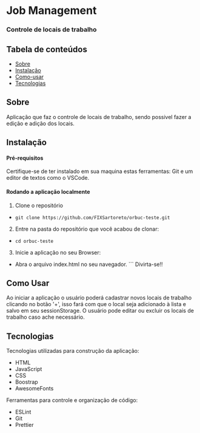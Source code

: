 # Job Management  
### Controle de locais de trabalho  

## Tabela de conteúdos
* [Sobre](https://github.com/FIXSartoreto/orbuc-teste#Sobre)
* [Instalação](https://github.com/FIXSartoreto/orbuc-teste#Instalação)
* [Como-usar](https://github.com/FIXSartoreto/orbuc-teste#Como-usar)
* [Tecnologias](https://github.com/FIXSartoreto/orbuc-teste#Tecnologias)

## Sobre
Aplicação que faz o controle de locais de trabalho, sendo possivel fazer a edição e adição dos locais.

## Instalação
#### Pré-requisitos
Certifique-se de ter instalado em sua maquina estas ferramentas: Git e um editor de textos como o VSCode.

#### Rodando a aplicação localmente  
1. Clone o repositório  
* ``` git clone https://github.com/FIXSartoreto/orbuc-teste.git ```  
2. Entre na pasta do repositório que você acabou de clonar:  
* ``` cd orbuc-teste ```
3. Inicie a aplicação no seu Browser:  
* Abra o arquivo index.html no seu navegador. ```
Divirta-se!!  

## Como Usar  

Ao iniciar a aplicação o usuário poderá cadastrar novos locais de trabalho clicando no botão '+', isso fará com que o local seja adicionado à lista e
salvo em seu sessionStorage.
O usuário pode editar ou excluir os locais de trabalho caso ache necessário.

## Tecnologias
Tecnologias utilizadas para construção da aplicação:  
* HTML
* JavaScript
* CSS
* Boostrap
* AwesomeFonts

Ferramentas para controle e organização de código:  
* ESLint
* Git
* Prettier
